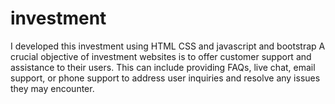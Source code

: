 # investment
I developed this investment using HTML CSS and javascript and bootstrap
A crucial objective of investment websites is to offer customer support and assistance to their users. This can include providing FAQs, live chat, email support, or phone support to address user inquiries and resolve any issues they may encounter.
